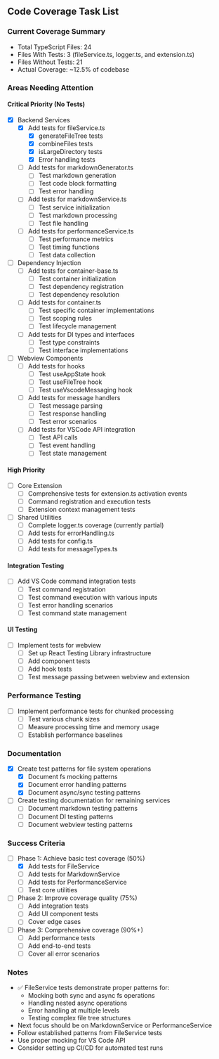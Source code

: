 ## Code Coverage Task List

### Current Coverage Summary
- Total TypeScript Files: 24
- Files With Tests: 3 (fileService.ts, logger.ts, and extension.ts)
- Files Without Tests: 21
- Actual Coverage: ~12.5% of codebase

### Areas Needing Attention

#### Critical Priority (No Tests)
- [x] Backend Services
  - [x] Add tests for fileService.ts
    - [x] generateFileTree tests
    - [x] combineFiles tests
    - [x] isLargeDirectory tests
    - [x] Error handling tests
  - [ ] Add tests for markdownGenerator.ts
    - [ ] Test markdown generation
    - [ ] Test code block formatting
    - [ ] Test error handling
  - [ ] Add tests for markdownService.ts
    - [ ] Test service initialization
    - [ ] Test markdown processing
    - [ ] Test file handling
  - [ ] Add tests for performanceService.ts
    - [ ] Test performance metrics
    - [ ] Test timing functions
    - [ ] Test data collection

- [ ] Dependency Injection
  - [ ] Add tests for container-base.ts
    - [ ] Test container initialization
    - [ ] Test dependency registration
    - [ ] Test dependency resolution
  - [ ] Add tests for container.ts
    - [ ] Test specific container implementations
    - [ ] Test scoping rules
    - [ ] Test lifecycle management
  - [ ] Add tests for DI types and interfaces
    - [ ] Test type constraints
    - [ ] Test interface implementations

- [ ] Webview Components
  - [ ] Add tests for hooks
    - [ ] Test useAppState hook
    - [ ] Test useFileTree hook
    - [ ] Test useVscodeMessaging hook
  - [ ] Add tests for message handlers
    - [ ] Test message parsing
    - [ ] Test response handling
    - [ ] Test error scenarios
  - [ ] Add tests for VSCode API integration
    - [ ] Test API calls
    - [ ] Test event handling
    - [ ] Test state management

#### High Priority
- [ ] Core Extension
  - [ ] Comprehensive tests for extension.ts activation events
  - [ ] Command registration and execution tests
  - [ ] Extension context management tests

- [ ] Shared Utilities
  - [ ] Complete logger.ts coverage (currently partial)
  - [ ] Add tests for errorHandling.ts
  - [ ] Add tests for config.ts
  - [ ] Add tests for messageTypes.ts

#### Integration Testing
- [ ] Add VS Code command integration tests
  - [ ] Test command registration
  - [ ] Test command execution with various inputs
  - [ ] Test error handling scenarios
  - [ ] Test command state management

#### UI Testing
- [ ] Implement tests for webview
  - [ ] Set up React Testing Library infrastructure
  - [ ] Add component tests
  - [ ] Add hook tests
  - [ ] Test message passing between webview and extension

### Performance Testing
- [ ] Implement performance tests for chunked processing
  - [ ] Test various chunk sizes
  - [ ] Measure processing time and memory usage
  - [ ] Establish performance baselines

### Documentation
- [x] Create test patterns for file system operations
  - [x] Document fs mocking patterns
  - [x] Document error handling patterns
  - [x] Document async/sync testing patterns
- [ ] Create testing documentation for remaining services
  - [ ] Document markdown testing patterns
  - [ ] Document DI testing patterns
  - [ ] Document webview testing patterns

### Success Criteria
- [ ] Phase 1: Achieve basic test coverage (50%)
  - [x] Add tests for FileService
  - [ ] Add tests for MarkdownService
  - [ ] Add tests for PerformanceService
  - [ ] Test core utilities
- [ ] Phase 2: Improve coverage quality (75%)
  - [ ] Add integration tests
  - [ ] Add UI component tests
  - [ ] Cover edge cases
- [ ] Phase 3: Comprehensive coverage (90%+)
  - [ ] Add performance tests
  - [ ] Add end-to-end tests
  - [ ] Cover all error scenarios

### Notes
- ✅ FileService tests demonstrate proper patterns for:
  - Mocking both sync and async fs operations
  - Handling nested async operations
  - Error handling at multiple levels
  - Testing complex file tree structures
- Next focus should be on MarkdownService or PerformanceService
- Follow established patterns from FileService tests
- Use proper mocking for VS Code API
- Consider setting up CI/CD for automated test runs
